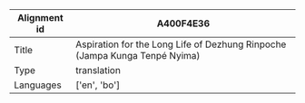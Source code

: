 |Alignment id | A400F4E36
| --- | --- 
|Title | Aspiration for the Long Life of Dezhung Rinpoche (Jampa Kunga Tenpé Nyima) 
|Type | translation
|Languages | ['en', 'bo']